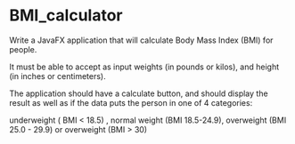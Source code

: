 # BMI_calculator
Write a JavaFX application that will calculate Body Mass Index (BMI) for people. 

It must be able to accept as input weights (in pounds or kilos), and height (in inches or centimeters). 

The application should have a calculate button, and should display the result as well as if the data puts the person in one of 4 categories:

underweight ( BMI < 18.5) , normal weight (BMI 18.5-24.9), overweight (BMI 25.0 - 29.9) or overweight (BMI > 30)
